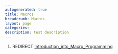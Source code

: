 ```yaml
---
autogenerated: true
title: Macros
breadcrumb: Macros
layout: page
categories: 
description: test description
---
```


1.  REDIRECT [Introduction\_into\_Macro\_Programming](Introduction_into_Macro_Programming "wikilink")
